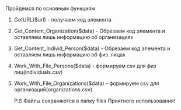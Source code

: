 Пройдемся по основным функциям 
1. GetURL($url) - получаем код элемента
2. Get_Content_Organization($data) - Обрезаем код элемента и оставляем лишь информацию об организациях
3. Get_Content_Individ_Person($data) - Обрезаем код элемента и оставляем лишь информацию об физ. лицах
4. Work_With_File_Persons($data) - формируем csv для физ лиц(individuals.csv)
5. Work_With_File_Organizations($data) - формируем csv для организаций(organizations.csv)

   P.S Файлы сохраняются в папку files
   Приятного использования!
